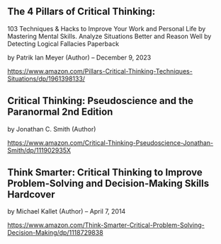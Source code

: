 
## The 4 Pillars of Critical Thinking: 
103 Techniques & Hacks to Improve Your Work and Personal Life by Mastering Mental Skills. Analyze Situations Better and Reason Well by Detecting Logical Fallacies Paperback 

by Patrik Ian Meyer (Author)
– December 9, 2023

https://www.amazon.com/Pillars-Critical-Thinking-Techniques-Situations/dp/1961398133/


## Critical Thinking: Pseudoscience and the Paranormal 2nd Edition
by Jonathan C. Smith (Author)

https://www.amazon.com/Critical-Thinking-Pseudoscience-Jonathan-Smith/dp/111902935X



## Think Smarter: Critical Thinking to Improve Problem-Solving and Decision-Making Skills Hardcover 
by Michael Kallet (Author)
– April 7, 2014

https://www.amazon.com/Think-Smarter-Critical-Problem-Solving-Decision-Making/dp/1118729838

